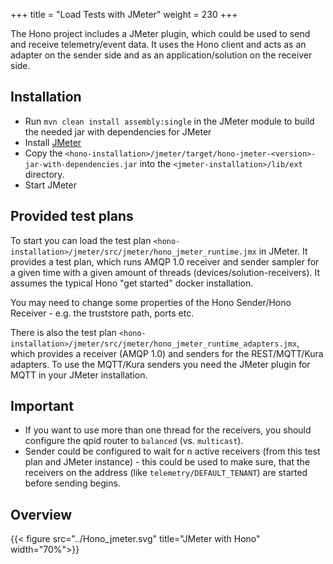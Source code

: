 +++
title = "Load Tests with JMeter"
weight = 230
+++

The Hono project includes a JMeter plugin, which could be used to send and receive telemetry/event data. It uses the 
Hono client and acts as an adapter on the sender side and as an application/solution on the receiver side.
<!--more-->

## Installation
 
 - Run `mvn clean install assembly:single` in the JMeter module to build the needed jar with dependencies for JMeter
 - Install [JMeter](http://jmeter.apache.org/download_jmeter.cgi)
 - Copy the `<hono-installation>/jmeter/target/hono-jmeter-<version>-jar-with-dependencies.jar` into the  `<jmeter-installation>/lib/ext` directory.
 - Start JMeter

## Provided test plans

To start you can load the test plan `<hono-installation>/jmeter/src/jmeter/hono_jmeter_runtime.jmx` in JMeter. 
It provides a test plan, which runs AMQP 1.0 receiver and sender sampler for a given time with a given amount of 
threads (devices/solution-receivers). It assumes the typical Hono "get started" docker installation. 

You may need to change some properties of the Hono Sender/Hono Receiver - e.g. the truststore path, ports etc.

There is also the test plan `<hono-installation>/jmeter/src/jmeter/hono_jmeter_runtime_adapters.jmx`, which provides a receiver (AMQP 1.0) and senders for the REST/MQTT/Kura adapters. To use the MQTT/Kura senders you need the JMeter plugin for MQTT in your JMeter installation.

## Important

 - If you want to use more than one thread for the receivers, you should configure the qpid router to `balanced` 
 (vs. `multicast`).
 - Sender could be configured to wait for n active receivers (from this test plan and JMeter instance) - this could be 
 used to make sure, that the receivers on the address (like `telemetry/DEFAULT_TENANT`) are started before sending begins.

## Overview

{{< figure src="../Hono_jmeter.svg" title="JMeter with Hono" width="70%">}}